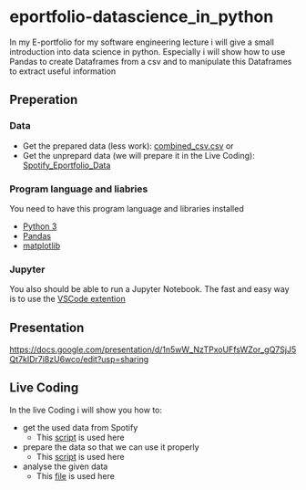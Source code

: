 # eportfolio-datascience_in_python
In my E-portfolio for my software engineering lecture i will give a small introduction into data science in python.
Especially i will show how to use Pandas to create Dataframes from a csv and to manipulate this Dataframes to extract useful information
## Preperation
### Data
- Get the prepared data (less work):
[combined_csv.csv](combined_csv.csv)
or
- Get the unprepard data (we will prepare it in the Live Coding):
[Spotify_Eportfolio_Data](Spotify_Eportfolio_Data)
### Program language and liabries
You need to have this program language and libraries installed
- [Python 3](https://www.python.org/downloads/)
- [Pandas](https://pandas.pydata.org/docs/getting_started/index.html)
- [matplotlib](https://matplotlib.org/)
### Jupyter
You also should be able to run a Jupyter Notebook.
The fast and easy way is to use the [VSCode extention](https://code.visualstudio.com/docs/datascience/jupyter-notebooks)

## Presentation
https://docs.google.com/presentation/d/1n5wW_NzTPxoUFfsWZor_gQ7SjJ5Qt7kIDr7i8zU6wco/edit?usp=sharing

## Live Coding
In the live Coding i will show you how to:
- get the used data from Spotify
  - This [script](Spotify_CSV_downloader.py)  is used here
- prepare the data so that we can use it properly
  - This [script](CSV_merger.py) is used here
- analyse the given data
  - This [file](pandas.ipynb) is used here
